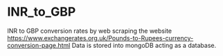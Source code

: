 # INR_to_GBP

INR to GBP conversion rates by web scraping the website https://www.exchangerates.org.uk/Pounds-to-Rupees-currency-conversion-page.html
Data is stored into mongoDB acting as a database.
